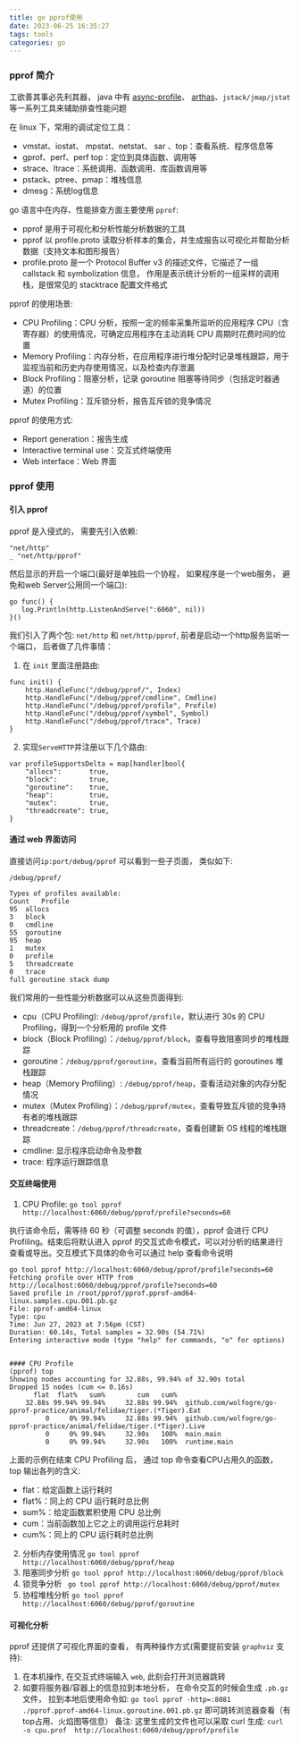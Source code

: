 ```yaml
---
title: go pprof使用
date: 2023-06-25 16:35:27
tags: tools
categories: go
---
```


### pprof 简介

工欲善其事必先利其器， java 中有 [async-profile](https://github.com/async-profiler/async-profiler)、 [arthas](https://arthas.aliyun.com/doc/)、`jstack/jmap/jstat` 等一系列工具来辅助排查性能问题

在 linux 下，常用的调试定位工具：
- vmstat、iostat、 mpstat、netstat、 sar 、top：查看系统、程序信息等
- gprof、perf、perf top：定位到具体函数、调用等
- strace、ltrace：系统调用、函数调用、库函数调用等
- pstack、ptree、pmap：堆栈信息
- dmesg：系统log信息



go 语言中在内存、性能排查方面主要使用 `pprof`:
- pprof 是用于可视化和分析性能分析数据的工具
- pprof 以 profile.proto 读取分析样本的集合，并生成报告以可视化并帮助分析数据（支持文本和图形报告）
- profile.proto 是一个 Protocol Buffer v3 的描述文件，它描述了一组 callstack 和 symbolization 信息， 作用是表示统计分析的一组采样的调用栈，是很常见的 stacktrace 配置文件格式


pprof 的使用场景:
- CPU Profiling：CPU 分析，按照一定的频率采集所监听的应用程序 CPU（含寄存器）的使用情况，可确定应用程序在主动消耗 CPU 周期时花费时间的位置
- Memory Profiling：内存分析，在应用程序进行堆分配时记录堆栈跟踪，用于监视当前和历史内存使用情况，以及检查内存泄漏
- Block Profiling：阻塞分析，记录 goroutine 阻塞等待同步（包括定时器通道）的位置
- Mutex Profiling：互斥锁分析，报告互斥锁的竞争情况

pprof 的使用方式:
- Report generation：报告生成
- Interactive terminal use：交互式终端使用
- Web interface：Web 界面

### pprof 使用

#### 引入 pprof

pprof 是入侵式的， 需要先引入依赖:
``` 
"net/http"
_ "net/http/pprof"
```

然后显示的开启一个端口(最好是单独启一个协程， 如果程序是一个web服务， 避免和web Server公用同一个端口):
``` 
go func() {
   log.Println(http.ListenAndServe(":6060", nil))
}()
```

我们引入了两个包: `net/http` 和 `net/http/pprof`, 前者是启动一个http服务监听一个端口， 后者做了几件事情：
1. 在 `init` 里面注册路由:
``` 
func init() {
	http.HandleFunc("/debug/pprof/", Index)
	http.HandleFunc("/debug/pprof/cmdline", Cmdline)
	http.HandleFunc("/debug/pprof/profile", Profile)
	http.HandleFunc("/debug/pprof/symbol", Symbol)
	http.HandleFunc("/debug/pprof/trace", Trace)
}
```
2. 实现`ServeHTTP`并注册以下几个路由:
```
var profileSupportsDelta = map[handler]bool{
	"allocs":       true,
	"block":        true,
	"goroutine":    true,
	"heap":         true,
	"mutex":        true,
	"threadcreate": true,
}
```

#### 通过 web 界面访问

直接访问`ip:port/debug/pprof` 可以看到一些子页面， 类似如下:

``` 
/debug/pprof/

Types of profiles available:
Count	Profile
95	allocs
3	block
0	cmdline
55	goroutine
95	heap
1	mutex
0	profile
5	threadcreate
0	trace
full goroutine stack dump
```

我们常用的一些性能分析数据可以从这些页面得到:
- cpu（CPU Profiling): `/debug/pprof/profile`，默认进行 30s 的 CPU Profiling，得到一个分析用的 profile 文件
- block（Block Profiling）：`/debug/pprof/block`，查看导致阻塞同步的堆栈跟踪
- goroutine：`/debug/pprof/goroutine`，查看当前所有运行的 goroutines 堆栈跟踪
- heap（Memory Profiling）: `/debug/pprof/heap`，查看活动对象的内存分配情况
- mutex（Mutex Profiling）：`/debug/pprof/mutex`，查看导致互斥锁的竞争持有者的堆栈跟踪
- threadcreate：`/debug/pprof/threadcreate`，查看创建新 OS 线程的堆栈跟踪
- cmdline: 显示程序启动命令及参数
- trace: 程序运行跟踪信息

#### 交互终端使用

1. CPU Profile: `go tool pprof http://localhost:6060/debug/pprof/profile?seconds=60`

执行该命令后，需等待 60 秒（可调整 seconds 的值），pprof 会进行 CPU Profiling。结束后将默认进入 pprof 的交互式命令模式，可以对分析的结果进行查看或导出。交互模式下具体的命令可以通过 help 查看命令说明
``` 
go tool pprof http://localhost:6060/debug/pprof/profile?seconds=60
Fetching profile over HTTP from http://localhost:6060/debug/pprof/profile?seconds=60
Saved profile in /root/pprof/pprof.pprof-amd64-linux.samples.cpu.001.pb.gz
File: pprof-amd64-linux
Type: cpu
Time: Jun 27, 2023 at 7:56pm (CST)
Duration: 60.14s, Total samples = 32.90s (54.71%)
Entering interactive mode (type "help" for commands, "o" for options)


#### CPU Profile 
(pprof) top
Showing nodes accounting for 32.88s, 99.94% of 32.90s total
Dropped 15 nodes (cum <= 0.16s)
      flat  flat%   sum%        cum   cum%
    32.88s 99.94% 99.94%     32.88s 99.94%  github.com/wolfogre/go-pprof-practice/animal/felidae/tiger.(*Tiger).Eat
         0     0% 99.94%     32.88s 99.94%  github.com/wolfogre/go-pprof-practice/animal/felidae/tiger.(*Tiger).Live
         0     0% 99.94%     32.90s   100%  main.main
         0     0% 99.94%     32.90s   100%  runtime.main
```
上面的示例在结束 CPU Profiling 后， 通过 top 命令查看CPU占用久的函数， top 输出各列的含义:
- flat：给定函数上运行耗时
- flat%：同上的 CPU 运行耗时总比例
- sum%：给定函数累积使用 CPU 总比例
- cum：当前函数加上它之上的调用运行总耗时
- cum%：同上的 CPU 运行耗时总比例

2. 分析内存使用情况 `go tool pprof http://localhost:6060/debug/pprof/heap`
3. 阻塞同步分析 `go tool pprof http://localhost:6060/debug/pprof/block`
4. 锁竞争分析 ` go tool pprof http://localhost:6060/debug/pprof/mutex`
5. 协程堆栈分析 `go tool pprof http://localhost:6060/debug/pprof/goroutine`


#### 可视化分析

pprof 还提供了可视化界面的查看， 有两种操作方式(需要提前安装 `graphviz` 支持):
1. 在本机操作, 在交互式终端输入 `web`, 此刻会打开浏览器跳转
2. 如要将服务器/容器上的信息拉到本地分析， 在命令交互的时候会生成 `.pb.gz` 文件， 拉到本地后使用命令如: `go tool pprof -http=:8081 ./pprof.pprof-amd64-linux.goroutine.001.pb.gz`
即可跳转浏览器查看（有top占用、火焰图等信息）
备注: 这里生成的文件也可以采取 curl 生成: `curl -o cpu.prof  http://localhost:6060/debug/pprof/profile`

